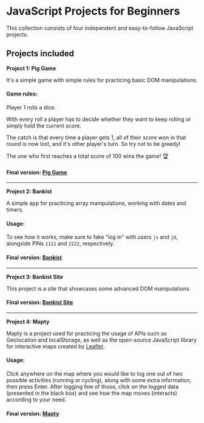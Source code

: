 # JavaScript Projects for Beginners

This collection consists of four independent and easy-to-follow JavaScript projects.

## Projects included

**Project 1: Pig Game**

It's a simple game with simple rules for practicing basic DOM manipulations.

#### Game rules:

Player 1 rolls a dice.
  
With every roll a player has to decide whether they want to keep rolling or simply hold the current score.
  
The catch is that every time a player gets 1, all of their score won in that round is now lost, and it's other player's turn. So try not to be greedy!
  
The one who first reaches a total score of 100 wins the game! 🏆

#### Final version: [Pig Game](https://pig-game-v2.netlify.app)

***

**Project 2: Bankist**

A simple app for practicing array manipulations, working with dates and timers.

#### Usage:

To see how it works, make sure to fake "log in" with users `js` and `jd`, alongside PINs `1111` and `2222`, respectively.

#### Final version: [Bankist](https://bankist.netlify.app/)

***

**Project 3: Bankist Site**

This project is a site that showcases some advanced DOM manipulations.

#### Final version: [Bankist Site](https://bankist-dom.netlify.app/)

***

**Project 4: Mapty**

Mapty is a project used for practicing the usage of APIs such as Geolocation and localStorage, as well as the open-source JavaScript library for interactive maps created by [Leaflet](https://leafletjs.com/).

#### Usage:

Click anywhere on the map where you would like to log one out of two possible activities (running or cycling), along with some extra information, then press Enter. After logging few of those, click on the logged data (presented in the black box) and see how the map moves (interacts) according to your need.

#### Final version: [Mapty](https://mapty.netlify.app/)
